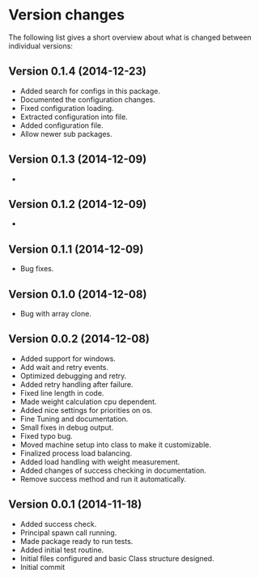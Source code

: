 Version changes
=================================================

The following list gives a short overview about what is changed between
individual versions:

Version 0.1.4 (2014-12-23)
-------------------------------------------------
- Added search for configs in this package.
- Documented the configuration changes.
- Fixed configuration loading.
- Extracted configuration into file.
- Added configuration file.
- Allow newer sub packages.

Version 0.1.3 (2014-12-09)
-------------------------------------------------
- 

Version 0.1.2 (2014-12-09)
-------------------------------------------------
- 

Version 0.1.1 (2014-12-09)
-------------------------------------------------
- Bug fixes.

Version 0.1.0 (2014-12-08)
-------------------------------------------------
- Bug with array clone.

Version 0.0.2 (2014-12-08)
-------------------------------------------------
- Added support for windows.
- Add wait and retry events.
- Optimized debugging and retry.
- Added retry handling after failure.
- Fixed line length in code.
- Made weight calculation cpu dependent.
- Added nice settings for priorities on os.
- Fine Tuning and documentation.
- Small fixes in debug output.
- Fixed typo bug.
- Moved machine setup into class to make it customizable.
- Finalized process load balancing.
- Added load handling with weight measurement.
- Added changes of success checking in documentation.
- Remove success method and run it automatically.

Version 0.0.1 (2014-11-18)
-------------------------------------------------
- Added success check.
- Principal spawn call running.
- Made package ready to run tests.
- Added initial test routine.
- Initial files configured and basic Class structure designed.
- Initial commit

